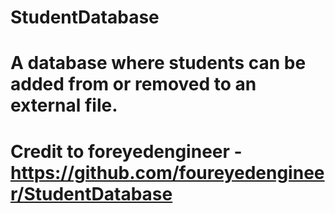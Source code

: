 # StudentDatabase
# A database where students can be added from or removed to an external file.
# Credit to foreyedengineer - https://github.com/foureyedengineer/StudentDatabase



